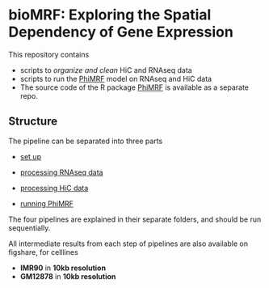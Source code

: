 # bioMRF: Exploring the Spatial Dependency of Gene Expression
This repository contains 
- scripts to *organize and clean* HiC and RNAseq data
- scripts to run the [PhiMRF](https://github.com/ashleyzhou972/PhiMRF) model on RNAseq and HiC data
- The source code of the R package [PhiMRF](https://github.com/ashleyzhou972/PhiMRF) is available as a separate repo.


## Structure

The pipeline can be separated into three parts

- [set up](0setup/)

- [processing RNAseq data](1rnaseq_processing/)

- [processing HiC data](2hic_processing/)

- [running PhiMRF](3run_PhiMRF/)

The four pipelines are explained in their separate folders, and should be run sequentially.

All intermediate results from each step of pipelines are also available on figshare, for celllines 
- **IMR90** in **10kb resolution**
- **GM12878** in **10kb resolution**


